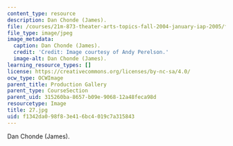 ```yaml
---
content_type: resource
description: Dan Chonde (James).
file: /courses/21m-873-theater-arts-topics-fall-2004-january-iap-2005/f1342da098f83e416bc4019c7a315843_27.jpg
file_type: image/jpeg
image_metadata:
  caption: Dan Chonde (James).
  credit: 'Credit: Image courtesy of Andy Perelson.'
  image-alt: Dan Chonde (James).
learning_resource_types: []
license: https://creativecommons.org/licenses/by-nc-sa/4.0/
ocw_type: OCWImage
parent_title: Production Gallery
parent_type: CourseSection
parent_uid: 315260ba-8657-b09e-9068-12a48feca98d
resourcetype: Image
title: 27.jpg
uid: f1342da0-98f8-3e41-6bc4-019c7a315843
---
```

Dan Chonde (James).